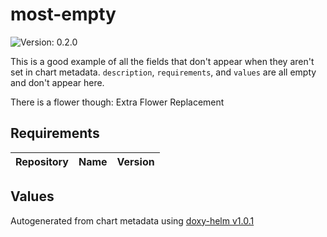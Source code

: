 # most-empty




![Version: 0.2.0](https://img.shields.io/badge/Version-0.2.0-informational?style=flat-square)



This is a good example of all the fields that don't appear when they aren't set in chart metadata. `description`,
`requirements`, and `values` are all empty and don't appear here.

There is a flower though:
Extra Flower Replacement

## Requirements

 | Repository | Name | Version |
|------------|------|---------|




## Values





Autogenerated from chart metadata using [doxy-helm v1.0.1](https://github.com/tactful-ai/doxyhelm)
